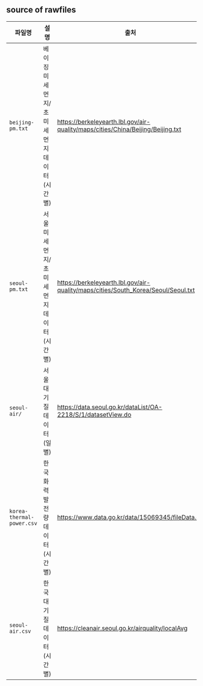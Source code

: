 ## source of rawfiles

| 파일명                    | 설명                                       | 출처                                                                              |
| ------------------------- | ------------------------------------------ | --------------------------------------------------------------------------------- |
| `beijing-pm.txt`          | 베이징 미세먼지/초미세먼지 데이터 (시간별) | https://berkeleyearth.lbl.gov/air-quality/maps/cities/China/Beijing/Beijing.txt   |
| `seoul-pm.txt`            | 서울 미세먼지/초미세먼지 데이터 (시간별)   | https://berkeleyearth.lbl.gov/air-quality/maps/cities/South_Korea/Seoul/Seoul.txt |
| `seoul-air/`              | 서울 대기질 데이터 (일별)                  | https://data.seoul.go.kr/dataList/OA-2218/S/1/datasetView.do                      |
| `korea-thermal-power.csv` | 한국 화력 발전량 데이터 (시간별)           | https://www.data.go.kr/data/15069345/fileData.do                                  |
| `seoul-air.csv`           | 한국 대기질 데이터 (시간별)                | https://cleanair.seoul.go.kr/airquality/localAvg                                  |
